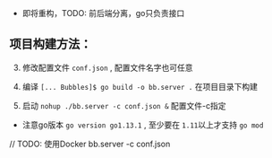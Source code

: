 
* 即将重构，TODO: 前后端分离，go只负责接口

## 项目构建方法：

3. 修改配置文件 `conf.json` , 配置文件名字也可任意

4. 编译 `[... Bubbles]$ go build -o bb.server .` 在项目目录下构建

5. 启动 `nohup ./bb.server -c conf.json &`  配置文件-c指定

* 注意go版本 `go version go1.13.1` , 至少要在 `1.11`以上才支持 `go mod`

// TODO: 使用Docker
bb.server -c conf.json
